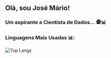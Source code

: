 ## Olá, sou José Mário!

### Um aspirante a Cientista de Dados... 🕵️📊

### Linguagens Mais Usadas 📊:

![Top Langs](https://github-readme-stats.vercel.app/api/top-langs/?username=MarioJOP&layout=compact&theme=tokyonight)
